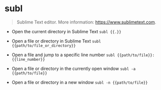 # subl
> Sublime Text editor.
> More information: <https://www.sublimetext.com>.

- Open the current directory in Sublime Text
`subl {{.}}`

- Open a file or directory in Sublime Text
`subl {{path/to/file_or_directory}}`

- Open a file and jump to a specific line number
`subl {{path/to/file}}:{{line_number}}`

- Open a file or directory in the currently open window
`subl -a {{path/to/file}}`

- Open a file or directory in a new window
`subl -n {{path/to/file}}`
